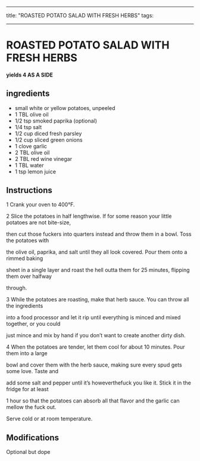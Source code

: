 
---
title: "ROASTED POTATO SALAD WITH FRESH HERBS"
tags:

---
# ROASTED POTATO SALAD WITH FRESH HERBS



#### yields  4 AS A SIDE


## ingredients
* small white or yellow potatoes, unpeeled 
* 1 TBL olive oil 
* 1/2 tsp smoked paprika (optional)
* 1/4 tsp salt 
* 1/2 cup diced fresh parsley 
* 1/2 cup sliced green onions 
* 1 clove garlic 
* 2 TBL olive oil 
* 2 TBL red wine vinegar 
* 1 TBL water 
* 1 tsp lemon juice 



## Instructions
1 Crank your oven to 400°F.

2 Slice the potatoes in half lengthwise. If for some reason your little potatoes are not bite-size,

then cut those fuckers into quarters instead and throw them in a bowl. Toss the potatoes with

the olive oil, paprika, and salt until they all look covered. Pour them onto a rimmed baking

sheet in a single layer and roast the hell outta them for 25 minutes, flipping them over halfway

through.

3 While the potatoes are roasting, make that herb sauce. You can throw all the ingredients

into a food processor and let it rip until everything is minced and mixed together, or you could

just mince and mix by hand if you don’t want to create another dirty dish.

4 When the potatoes are tender, let them cool for about 10 minutes. Pour them into a large

bowl and cover them with the herb sauce, making sure every spud gets some love. Taste and

add some salt and pepper until it’s howeverthefuck you like it. Stick it in the fridge for at least

1 hour so that the potatoes can absorb all that flavor and the garlic can mellow the fuck out.

Serve cold or at room temperature.



## Modifications
Optional but dope




